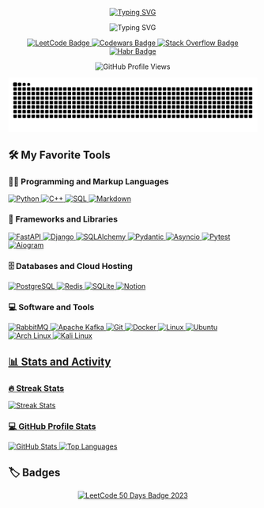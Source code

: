 <p align="center">
  <a href="https://github.com/cl7paBka">
    <img src="https://readme-typing-svg.demolab.com?font=Matemasie&size=36&letterSpacing=letter-spacing%3A+-1px;&duration=1&pause=3000&color=007A7C&center=true&vCenter=true&repeat=false&width=435&lines=Hey%2C+I'm+cl7paBka!" alt="Typing SVG" /></a>
</p>

<p align="center">
  <img src="https://readme-typing-svg.demolab.com?font=Matemasie&size=28&letterSpacing=letter-spacing%3A+-1px;&duration=8000&pause=1500&color=007A7C&center=true&vCenter=true&width=500&lines=Python+developer+%E2%9A%99%EF%B8%8F;Always+learning+new+things+%F0%9F%93%9A;Code+%F0%9F%92%BB+Optimize+%F0%9F%94%A7+Repeat+%F0%9F%94%84" alt="Typing SVG" /></a>
</p>

<p align="center">
  <a href="https://leetcode.com/u/pegucka/">
    <img src="https://img.shields.io/badge/LeetCode-007A7C?style=plastic&logo=leetcode&logoColor=C0C0C0" alt="LeetCode Badge"/>
  </a>
  <a href="https://www.codewars.com/users/cl7paBka">
    <img src="https://img.shields.io/badge/Codewars-007A7C?style=plastic&logo=codewars&logoColor=C0C0C0" alt="Codewars Badge"/>
  </a>
  <a href="https://stackoverflow.com/users/23312054/ubuntu4you">
    <img src="https://img.shields.io/badge/StackOverflow-007A7C?style=plastic&logo=stackoverflow&logoColor=C0C0C0" alt="Stack Overflow Badge"/>
  </a>

  <a href="https://habr.com/ru/users/cl7paBka/">
    <img src="https://img.shields.io/badge/Habr-007A7C?style=plastic&logo=habr&logoColor=C0C0C0" alt="Habr Badge"/>
  </a>

</p>

<p align="center">
  <img src="https://komarev.com/ghpvc/?username=cl7paBka&color=007A7C&style=plastic" alt="GitHub Profile Views">
</p>


<p align="center">
  <a href="https://leetcode.com/u/pegucka/">
    <img src="https://raw.githubusercontent.com/cl7paBka/cl7paBka/output/snake.svg"" alt="LeetCode 50 Days Badge 2023"/>
  </a>
</p>


<h2>🛠️ My Favorite Tools</h2>

<h3>👨‍💻 Programming and Markup Languages</h3>
<p>
  <a href="https://github.com/search?q=user%3ADenverCoder1+language%3Apython">
    <img alt="Python" src="https://img.shields.io/badge/Python-14354C.svg?logo=python&logoColor=white">
  </a>
  <a href="https://github.com/search?q=user%3ADenverCoder1+language%3Acpp">
    <img alt="C++" src="https://custom-icon-badges.demolab.com/badge/C++-9C033A.svg?logo=cpp2&logoColor=white">
  </a>
  <a href="https://github.com/search?q=user%3ADenverCoder1+language%3Asql">
    <img alt="SQL" src="https://custom-icon-badges.demolab.com/badge/SQL-025E8C.svg?logo=database&logoColor=white">
  </a>
  <a href="https://github.com/search?q=user%3ADenverCoder1+language%3Amarkdown">
    <img alt="Markdown" src="https://img.shields.io/badge/Markdown-000000.svg?logo=markdown&logoColor=white">
  </a>
</p>

<h3>🧰 Frameworks and Libraries</h3>
<p>
  <a href="#">
    <img alt="FastAPI" src="https://img.shields.io/badge/FastAPI-009688.svg?logo=fastapi&logoColor=white">
  </a>
   <a href="#">
    <img alt="Django" src="https://img.shields.io/badge/Django-092E20.svg?logo=django&logoColor=white">
  </a>
  <a href="#">
    <img alt="SQLAlchemy" src="https://img.shields.io/badge/SQLAlchemy-D71A1A.svg?logo=sqlalchemy&logoColor=white">
  </a>
  <a href="#">
    <img alt="Pydantic" src="https://img.shields.io/badge/Pydantic-0A0A0A.svg?logo=pydantic&logoColor=white">
  </a>
  <a href="#">
    <img alt="Asyncio" src="https://img.shields.io/badge/Asyncio-499BE4.svg?logo=python&logoColor=white">
  </a>
  <a href="#">
    <img alt="Pytest" src="https://img.shields.io/badge/Pytest-0A9EDC.svg?logo=pytest&logoColor=white">
  </a>
  <a href="#">
    <img alt="Aiogram" src="https://img.shields.io/badge/Aiogram-2CA5E0.svg?logo=telegram&logoColor=white">
  </a>
</p>

<h3>🗄️ Databases and Cloud Hosting</h3>
<p>
  <a href="#">
    <img alt="PostgreSQL" src="https://img.shields.io/badge/PostgreSQL-316192.svg?logo=postgresql&logoColor=white">
  </a>
  <a href="#">
    <img alt="Redis" src="https://img.shields.io/badge/Redis-DC382D.svg?logo=redis&logoColor=white">
  </a>
  <a href="#">
    <img alt="SQLite" src="https://img.shields.io/badge/SQLite-07405e.svg?logo=sqlite&logoColor=white">
  </a>
  <a href="#">
    <img alt="Notion" src="https://img.shields.io/badge/Notion-010101.svg?logo=notion&logoColor=white">
  </a>
</p>

<h3>💻 Software and Tools</h3>
<p>
  <a href="#">
    <img alt="RabbitMQ" src="https://img.shields.io/badge/RabbitMQ-FF6600.svg?logo=rabbitmq&logoColor=white">
  </a>
  <a href="#">
    <img alt="Apache Kafka" src="https://img.shields.io/badge/Apache%20Kafka-231F20.svg?logo=apachekafka&logoColor=white">
  </a>
  <a href="#">
    <img alt="Git" src="https://img.shields.io/badge/Git-F05033.svg?logo=git&logoColor=white">
  </a>
  <a href="#">
    <img alt="Docker" src="https://img.shields.io/badge/Docker-2496ED.svg?logo=docker&logoColor=white">
  </a>
  <a href="#">
    <img alt="Linux" src="https://img.shields.io/badge/Linux-FCC624.svg?logo=linux&logoColor=black">
  </a>
  <a href="#">
    <img alt="Ubuntu" src="https://img.shields.io/badge/Ubuntu-E95420.svg?logo=ubuntu&logoColor=white">
  </a>
  <a href="#">
    <img alt="Arch Linux" src="https://img.shields.io/badge/Arch%20Linux-1793D1.svg?logo=arch-linux&logoColor=white">
  </a>
  <a href="#">
    <img alt="Kali Linux" src="https://img.shields.io/badge/Kali%20Linux-557C94.svg?logo=kalilinux&logoColor=white">
  </a>
  <a href="#">
</p>

<h2>📊 Stats and Activity</h2>

<h3>🔥 Streak Stats</h3>
<p>
  <img title="🔥 Get streak stats for your profile at git.io/streak-stats" alt="Streak Stats" src="https://github-readme-streak-stats-eight.vercel.app/?user=cl7paBka&theme=monokai-metallian&hide_border=true&short_numbers=true">
</p>

<h3>💻 GitHub Profile Stats</h3>
<p>
  <a href="https://github.com/anuraghazra/github-readme-stats">
    <img alt="GitHub Stats" src="https://denvercoder1-github-readme-stats.vercel.app/api/?username=cl7paBka&show_icons=true&include_all_commits=true&count_private=true&theme=react&hide_border=true&bg_color=1F222E&title_color=F85D7F&icon_color=F8D866" height="192px">
  </a>
  <a href="https://github.com/anuraghazra/github-readme-stats">
    <img alt="Top Languages" src="https://denvercoder1-github-readme-stats.vercel.app/api/top-langs/?username=cl7paBka&langs_count=8&layout=compact&theme=react&hide_border=true&bg_color=1F222E&title_color=F85D7F&icon_color=F8D866&hide=Jupyter%20Notebook,Roff" height="192px">
  </a>
</p>

<h2>🏷️ Badges</h2>
<p align="center">
  <a href="https://leetcode.com/u/pegucka/">
    <img src="https://i.postimg.cc/3RhdmyX7/image.png" width="250px" alt="LeetCode 50 Days Badge 2023">
  </a>
</p>




